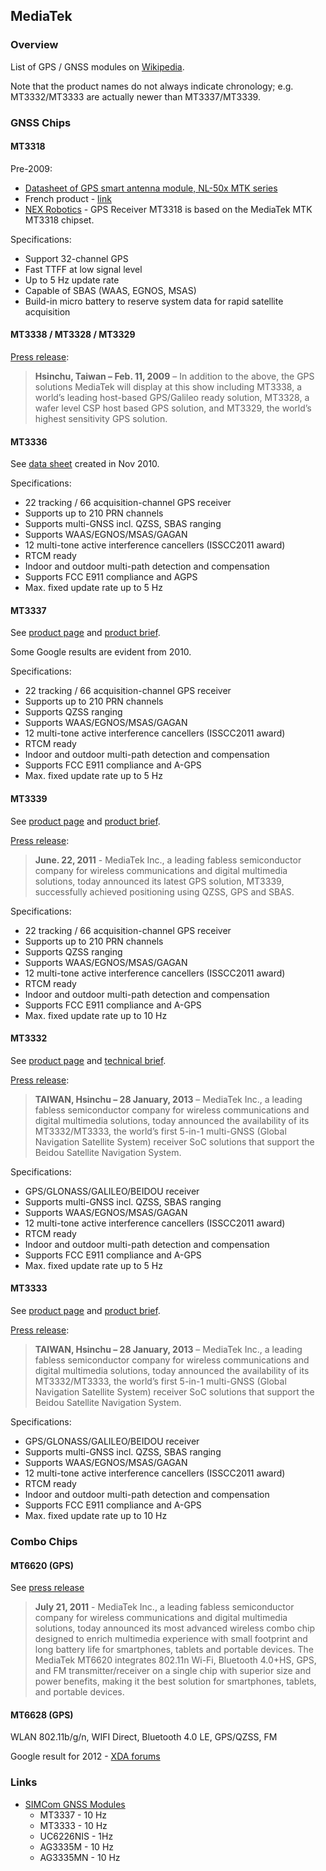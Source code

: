 ## MediaTek

### Overview

List of GPS / GNSS modules on [Wikipedia](https://en.wikipedia.org/wiki/MediaTek#GNSS_modules).

Note that the product names do not always indicate chronology; e.g. MT3332/MT3333 are actually newer than MT3337/MT3339.



### GNSS Chips

#### MT3318

Pre-2009:

- [Datasheet of GPS smart antenna module, NL-50x MTK series](https://www.navilock.com/files/16981.download)
- French product - [link](https://mesnotices.20minutes.fr/manuel-notice-mode-emploi/HOLUX/M-1200-_F)
- [NEX Robotics](https://www.edaboard.com/attachments/gps-manual-pdf.85165/) - GPS Receiver MT3318 is based on the MediaTek MTK MT3318 chipset.

Specifications:

- Support 32-channel GPS
- Fast TTFF at low signal level
- Up to 5 Hz update rate
- Capable of SBAS (WAAS, EGNOS, MSAS)
- Build-in micro battery to reserve system data for rapid satellite acquisition



#### MT3338 / MT3328 / MT3329

[Press release](https://corp.mediatek.com/news-events/press-releases/mediatek-to-demonstrate-wireless-solutions-at-mobile-world-congress):

> **Hsinchu, Taiwan – Feb. 11, 2009** – In addition to the above, the GPS solutions MediaTek will display at this show including MT3338, a world’s leading host-based GPS/Galileo ready solution, MT3328, a wafer level CSP host based GPS solution, and MT3329, the world’s highest sensitivity GPS solution.



#### MT3336

See [data sheet](https://semiconductors.es/datasheet-pdf/1254121/MT3336.html) created in Nov 2010.

Specifications:

- 22 tracking / 66 acquisition-channel GPS receiver
- Supports up to 210 PRN channels
- Supports multi-GNSS incl. QZSS, SBAS ranging
- Supports WAAS/EGNOS/MSAS/GAGAN
- 12 multi-tone active interference cancellers (ISSCC2011 award)
- RTCM ready
- Indoor and outdoor multi-path detection and compensation
- Supports FCC E911 compliance and AGPS
- Max. fixed update rate up to 5 Hz



#### MT3337

See [product page](https://www.mediatek.com/products/location-intelligence/mt3337) and [product brief](https://d86o2zu8ugzlg.cloudfront.net/mediatek-craft/documents/mt3337/MT3337_Product_Brief.pdf).

Some Google results are evident from 2010.

Specifications:

- 22 tracking / 66 acquisition-channel GPS receiver
- Supports up to 210 PRN channels
- Supports QZSS ranging
- Supports WAAS/EGNOS/MSAS/GAGAN
- 12 multi-tone active interference cancellers (ISSCC2011 award)
- RTCM ready
- Indoor and outdoor multi-path detection and compensation
- Supports FCC E911 compliance and A-GPS
- Max. fixed update rate up to 5 Hz  



#### MT3339

See [product page](https://www.mediatek.com/products/location-intelligence/mt3339) and [product brief](https://www.kaf401.rloc.ru/SNS/MT3339_Product_Brief.pdf).

[Press release](https://corp.mediatek.com/news-events/press-releases/mediatek-announces-its-latest-gps-solution-supporting-qzss):

> **June. 22, 2011** - MediaTek Inc., a leading fabless semiconductor company for wireless communications and digital multimedia solutions, today announced its latest GPS solution, MT3339, successfully achieved positioning using QZSS, GPS and SBAS.

Specifications:

- 22 tracking / 66 acquisition-channel GPS receiver
- Supports up to 210 PRN channels
- Supports QZSS ranging
- Supports WAAS/EGNOS/MSAS/GAGAN
- 12 multi-tone active interference cancellers (ISSCC2011 award)
- RTCM ready
- Indoor and outdoor multi-path detection and compensation
- Supports FCC E911 compliance and A-GPS
- Max. fixed update rate up to 10 Hz



#### MT3332

See [product page](https://www.mediatek.com/products/wearables/mt3332) and [technical brief](https://np.micro-semiconductor.hk/datasheet/84-102030002.pdf).

[Press release](https://corp.mediatek.com/news-events/press-releases/mediatek-announces-worlds-1st-5-in-1-multi-gnss-receiver-soc-solutions-supporting-beidou-satellite-navigation-system):

> **TAIWAN, Hsinchu – 28 January, 2013** – MediaTek Inc., a leading fabless semiconductor company for wireless communications and digital multimedia solutions, today announced the availability of its MT3332/MT3333, the world’s first 5-in-1 multi-GNSS (Global Navigation Satellite System) receiver SoC solutions that support the Beidou Satellite Navigation System. 

Specifications:

- GPS/GLONASS/GALILEO/BEIDOU receiver
- Supports multi-GNSS incl. QZSS, SBAS ranging
- Supports WAAS/EGNOS/MSAS/GAGAN
- 12 multi-tone active interference cancellers (ISSCC2011 award)
- RTCM ready
- Indoor and outdoor multi-path detection and compensation
- Supports FCC E911 compliance and A-GPS
- Max. fixed update rate up to 5 Hz



#### MT3333

See [product page](https://www.mediatek.com/products/location-intelligence/mt3333) and [product brief](http://docs.mirifica.eu/MediaTek.com/MT3333/MT3333_Product_Brief.pdf).

[Press release](https://corp.mediatek.com/news-events/press-releases/mediatek-announces-worlds-1st-5-in-1-multi-gnss-receiver-soc-solutions-supporting-beidou-satellite-navigation-system):

> **TAIWAN, Hsinchu – 28 January, 2013** – MediaTek Inc., a leading fabless semiconductor company for wireless communications and digital multimedia solutions, today announced the availability of its MT3332/MT3333, the world’s first 5-in-1 multi-GNSS (Global Navigation Satellite System) receiver SoC solutions that support the Beidou Satellite Navigation System. 

Specifications:

- GPS/GLONASS/GALILEO/BEIDOU receiver
- Supports multi-GNSS incl. QZSS, SBAS ranging
- Supports WAAS/EGNOS/MSAS/GAGAN
- 12 multi-tone active interference cancellers (ISSCC2011 award)
- RTCM ready
- Indoor and outdoor multi-path detection and compensation
- Supports FCC E911 compliance and A-GPS
- Max. fixed update rate up to 10 Hz




### Combo Chips

#### MT6620 (GPS)

See [press release](https://corp.mediatek.com/news-events/press-releases/mediatek-announces-worlds-smallest-4-in-1-combo-chip-wi-fi-bluetooth-gps-fm-solution)

> **July 21, 2011** - MediaTek Inc., a leading fabless semiconductor company for wireless communications and digital multimedia solutions, today announced its most advanced wireless combo chip designed to enrich multimedia experience with small footprint and long battery life for smartphones, tablets and portable devices. The MediaTek MT6620 integrates 802.11n Wi-Fi, Bluetooth 4.0+HS, GPS, and FM transmitter/receiver on a single chip with superior size and power benefits, making it the best solution for smartphones, tablets, and portable devices.



#### MT6628 (GPS)

WLAN 802.11b/g/n, WIFI Direct, Bluetooth 4.0 LE, GPS/QZSS, FM

Google result for 2012 - [XDA forums](https://xdaforums.com/t/guide-how-to-unbrick-your-mediatek-mt65xx.1943442/page-45)



### Links

- [SIMCom GNSS Modules](https://my.avnet.com/wcm/connect/d5df580b-c484-47d1-bcda-4df9e8d88d6a/P-367-E-01-2022-v1+SIMCom+GNSS+Guick+Guide.pdf?MOD=AJPERES&CVID=o2j.HhX)
  - MT3337 - 10 Hz
  - MT3333 - 10 Hz
  - UC6226NIS - 1Hz
  - AG3335M - 10 Hz
  - AG3335MN - 10 Hz
